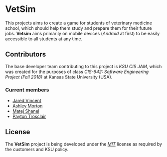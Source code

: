 # VetSim
 This projects aims to create a game for students of veterinary medicine school, which should help them study and prepare them for their future jobs. **Vetsim** aims primarily on mobile devices (*Android* at first) to be easily accessible to all students at any time.
 
## Contributors
 The base developer team contributing to this project is *KSU CIS JAM*, which was created for the purposes of class *CIS-642: Software Engineering Project (Fall 2018)* at Kansas State University (USA).
 
### Current members
 * [Jared Vincent](https://github.com/jaredvincent)
 * [Ashley Morton](https://github.com/ashley23mo)
 * [Matej Shanel](https://github.com/ksu-shanemat)
 * [Payton Trosclair](https://github.com/Trosclair)
 
## License
 The **VetSim** project is being developed under the [*MIT*](https://choosealicense.com/licenses/mit/) license as required by the customers and KSU policy.
